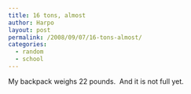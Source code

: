 ```yaml
---
title: 16 tons, almost
author: Harpo
layout: post
permalink: /2008/09/07/16-tons-almost/
categories:
  - random
  - school
---
```

My backpack weighs 22 pounds.  And it is not full yet.